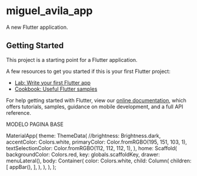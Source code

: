 # miguel_avila_app

A new Flutter application.

## Getting Started

This project is a starting point for a Flutter application.

A few resources to get you started if this is your first Flutter project:

- [Lab: Write your first Flutter app](https://flutter.dev/docs/get-started/codelab)
- [Cookbook: Useful Flutter samples](https://flutter.dev/docs/cookbook)

For help getting started with Flutter, view our
[online documentation](https://flutter.dev/docs), which offers tutorials,
samples, guidance on mobile development, and a full API reference.


MODELO PAGINA BASE

MaterialApp(
      theme: ThemeData(
        //brightness: Brightness.dark,
        accentColor: Colors.white,
        primaryColor: Color.fromRGBO(195, 151, 103, 1),
        textSelectionColor: Color.fromRGBO(112, 112, 112, 1),
      ),
      home: Scaffold(
        backgroundColor: Colors.red,
        key: globals.scaffoldKey,
        drawer: menuLateral(),
        body: Container(
          color: Colors.white,
          child: Column(
           children: <Widget>[
             appBar(),
           ],
          ),
        ),
      ),
    );